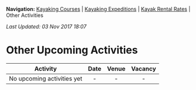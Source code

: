 **Navigation:** [Kayaking Courses](index) &#124; [Kayaking Expeditions](expedition) &#124; [Kayak Rental Rates](rental) &#124; Other Activities

_Last Updated: 03 Nov 2017 18:07_
# Other Upcoming Activities

Activity | Date | Venue | Vacancy
:---:|:---:|:---:|:---:
No upcoming activities yet|-|-|- 

